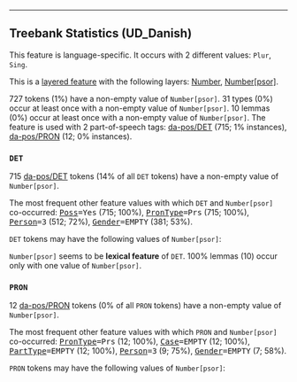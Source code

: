 

--------------------------------------------------------------------------------

## Treebank Statistics (UD_Danish)

This feature is language-specific.
It occurs with 2 different values: `Plur`, `Sing`.

This is a <a href="../../u/overview/feat-layers.html">layered feature</a> with the following layers: [Number](), [Number[psor]]().

727 tokens (1%) have a non-empty value of `Number[psor]`.
31 types (0%) occur at least once with a non-empty value of `Number[psor]`.
10 lemmas (0%) occur at least once with a non-empty value of `Number[psor]`.
The feature is used with 2 part-of-speech tags: [da-pos/DET]() (715; 1% instances), [da-pos/PRON]() (12; 0% instances).

### `DET`

715 [da-pos/DET]() tokens (14% of all `DET` tokens) have a non-empty value of `Number[psor]`.

The most frequent other feature values with which `DET` and `Number[psor]` co-occurred: <tt><a href="Poss.html">Poss</a>=Yes</tt> (715; 100%), <tt><a href="PronType.html">PronType</a>=Prs</tt> (715; 100%), <tt><a href="Person.html">Person</a>=3</tt> (512; 72%), <tt><a href="Gender.html">Gender</a>=EMPTY</tt> (381; 53%).

`DET` tokens may have the following values of `Number[psor]`:


`Number[psor]` seems to be **lexical feature** of `DET`. 100% lemmas (10) occur only with one value of `Number[psor]`.

### `PRON`

12 [da-pos/PRON]() tokens (0% of all `PRON` tokens) have a non-empty value of `Number[psor]`.

The most frequent other feature values with which `PRON` and `Number[psor]` co-occurred: <tt><a href="PronType.html">PronType</a>=Prs</tt> (12; 100%), <tt><a href="Case.html">Case</a>=EMPTY</tt> (12; 100%), <tt><a href="PartType.html">PartType</a>=EMPTY</tt> (12; 100%), <tt><a href="Person.html">Person</a>=3</tt> (9; 75%), <tt><a href="Gender.html">Gender</a>=EMPTY</tt> (7; 58%).

`PRON` tokens may have the following values of `Number[psor]`:


